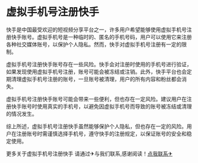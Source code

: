 # 虚拟手机号注册快手

快手是中国最受欢迎的短视频分享平台之一，许多用户希望能够使用虚拟手机号注册快手账号。虚拟手机号是一种临时的、匿名的手机号码，用户可以使用它来注册各种社交媒体账号，以保护个人隐私。然而，快手对虚拟手机号注册有一定的限制。

虚拟手机号注册快手账号存在一些风险。快手会对注册时使用的手机号进行验证，如果发现使用虚拟手机号注册，账号可能会被冻结或注销。此外，快手平台也会定期清理虚拟手机号注册的账号，一旦账号被清理，用户的所有内容和粉丝都会消失。

虚拟手机号注册快手账号可能会带来一些便利，但也存在一定风险。建议用户在注册快手账号时使用真实的手机号，以避免因虚拟手机号而导致的账号被冻结或清理的情况发生。

综上所述，虚拟手机号注册快手虽然能够保护个人隐私，但也存在一定的风险。用户在注册账号时需谨慎选择手机号，遵守快手的注册规定，以保证账号的安全和稳定使用。

更多关于虚拟手机号注册快手 请通过✈与我们联系,感谢阅读！[点我联系✈](https://u.G208.com)